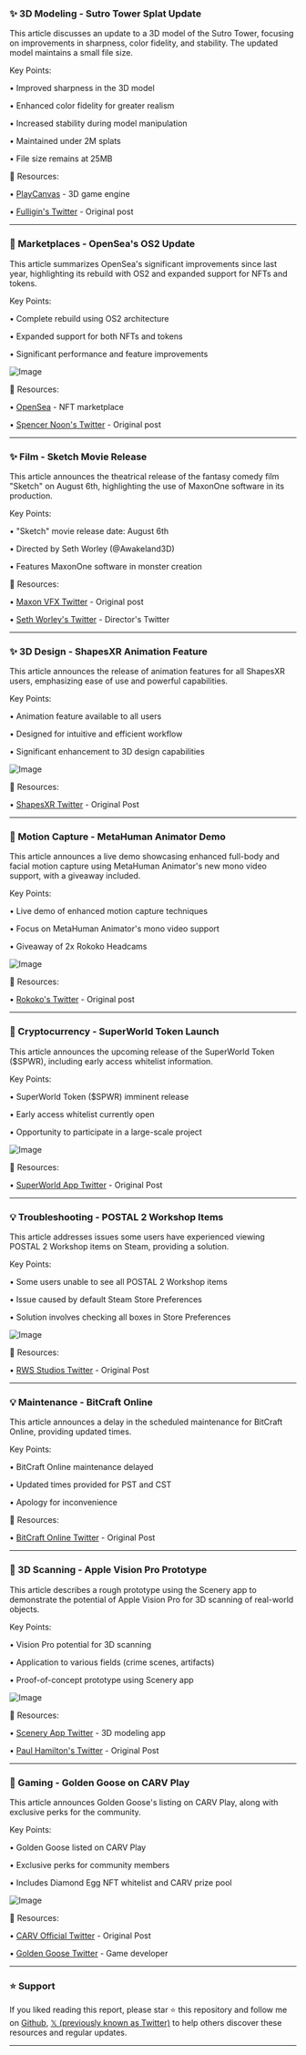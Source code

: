 ### ✨ 3D Modeling - Sutro Tower Splat Update

This article discusses an update to a 3D model of the Sutro Tower, focusing on improvements in sharpness, color fidelity, and stability.  The updated model maintains a small file size.

Key Points:

• Improved sharpness in the 3D model

• Enhanced color fidelity for greater realism

• Increased stability during model manipulation

• Maintained under 2M splats

• File size remains at 25MB


🔗 Resources:

• [PlayCanvas](https://x.com/playcanvas) - 3D game engine

• [Fulligin's Twitter](https://x.com/fulligin/status/1943026017456787860) -  Original post


---

### 🚀 Marketplaces - OpenSea's OS2 Update

This article summarizes OpenSea's significant improvements since last year, highlighting its rebuild with OS2 and expanded support for NFTs and tokens.

Key Points:

• Complete rebuild using OS2 architecture

• Expanded support for both NFTs and tokens

• Significant performance and feature improvements


![Image](https://pbs.twimg.com/media/GvZMhimXIAAJ1gT?format=jpg&name=small)

🔗 Resources:

• [OpenSea](https://x.com/opensea) - NFT marketplace

• [Spencer Noon's Twitter](https://x.com/spencerdoteth/status/1942824431509766436) -  Original post


---

### ✨ Film - Sketch Movie Release

This article announces the theatrical release of the fantasy comedy film "Sketch" on August 6th, highlighting the use of MaxonOne software in its production.

Key Points:

• "Sketch" movie release date: August 6th

• Directed by Seth Worley (@Awakeland3D)

• Features MaxonOne software in monster creation


🔗 Resources:

• [Maxon VFX Twitter](https://x.com/MaxonVFX/status/1943012845567783124) - Original post

• [Seth Worley's Twitter](https://x.com/Awakeland3D) - Director's Twitter


---

### ✨ 3D Design - ShapesXR Animation Feature

This article announces the release of animation features for all ShapesXR users, emphasizing ease of use and powerful capabilities.


Key Points:

• Animation feature available to all users

• Designed for intuitive and efficient workflow

• Significant enhancement to 3D design capabilities


![Image](https://pbs.twimg.com/amplify_video_thumb/1942888741963460609/img/sQhVsW_KCgn213aZ.jpg)

🔗 Resources:

• [ShapesXR Twitter](https://x.com/ShapesXR/status/1942977047434756122) - Original Post


---

### 🤖 Motion Capture - MetaHuman Animator Demo

This article announces a live demo showcasing enhanced full-body and facial motion capture using MetaHuman Animator's new mono video support, with a giveaway included.

Key Points:

• Live demo of enhanced motion capture techniques

• Focus on MetaHuman Animator's mono video support

• Giveaway of 2x Rokoko Headcams


![Image](https://pbs.twimg.com/media/Gva6ntzWIAAHCAF.jpg)

🔗 Resources:

• [Rokoko's Twitter](https://x.com/hellorokoko/status/1942945487092375963) - Original post


---

### 🚀 Cryptocurrency - SuperWorld Token Launch

This article announces the upcoming release of the SuperWorld Token ($SPWR), including early access whitelist information.

Key Points:

• SuperWorld Token ($SPWR) imminent release

• Early access whitelist currently open

• Opportunity to participate in a large-scale project


![Image](https://pbs.twimg.com/amplify_video_thumb/1942941684347588608/img/N2dDXHQCCJRGtTRy.jpg)

🔗 Resources:

• [SuperWorld App Twitter](https://x.com/superworldapp/status/1942941743537672304) - Original Post


---

### 💡 Troubleshooting - POSTAL 2 Workshop Items

This article addresses issues some users have experienced viewing POSTAL 2 Workshop items on Steam, providing a solution.

Key Points:

• Some users unable to see all POSTAL 2 Workshop items

• Issue caused by default Steam Store Preferences

• Solution involves checking all boxes in Store Preferences


![Image](https://pbs.twimg.com/media/Gva2a_vWUAAwXOT?format=jpg&name=small)

🔗 Resources:

• [RWS Studios Twitter](https://x.com/RWSstudios/status/1942941265886081237) - Original Post


---

### 💡 Maintenance - BitCraft Online

This article announces a delay in the scheduled maintenance for BitCraft Online, providing updated times.

Key Points:

• BitCraft Online maintenance delayed

• Updated times provided for PST and CST

• Apology for inconvenience


🔗 Resources:

• [BitCraft Online Twitter](https://x.com/BitCraftOnline/status/1942886007017296348) - Original Post


---

### 🤖 3D Scanning - Apple Vision Pro Prototype

This article describes a rough prototype using the Scenery app to demonstrate the potential of Apple Vision Pro for 3D scanning of real-world objects.

Key Points:

• Vision Pro potential for 3D scanning

• Application to various fields (crime scenes, artifacts)

• Proof-of-concept prototype using Scenery app


![Image](https://pbs.twimg.com/amplify_video_thumb/1942847303724711936/img/WTgTvyHZOpmJ8H46.jpg)

🔗 Resources:

• [Scenery App Twitter](https://x.com/scenery_app) - 3D modeling app

• [Paul Hamilton's Twitter](https://x.com/PaulHamilton8/status/1942847456460562485) - Original Post


---

### 🚀 Gaming - Golden Goose on CARV Play

This article announces Golden Goose's listing on CARV Play, along with exclusive perks for the community.

Key Points:

• Golden Goose listed on CARV Play

• Exclusive perks for community members

• Includes Diamond Egg NFT whitelist and CARV prize pool


![Image](https://pbs.twimg.com/media/GvV_yo7W8AAmHx7?format=jpg&name=small)

🔗 Resources:

• [CARV Official Twitter](https://x.com/carv_official/status/1942765653943017921) - Original Post

• [Golden Goose Twitter](https://x.com/GoldenGoose_app) - Game developer


---

### ⭐️ Support

If you liked reading this report, please star ⭐️ this repository and follow me on [Github](https://github.com/Drix10), [𝕏 (previously known as Twitter)](https://x.com/DRIX_10_) to help others discover these resources and regular updates.

---